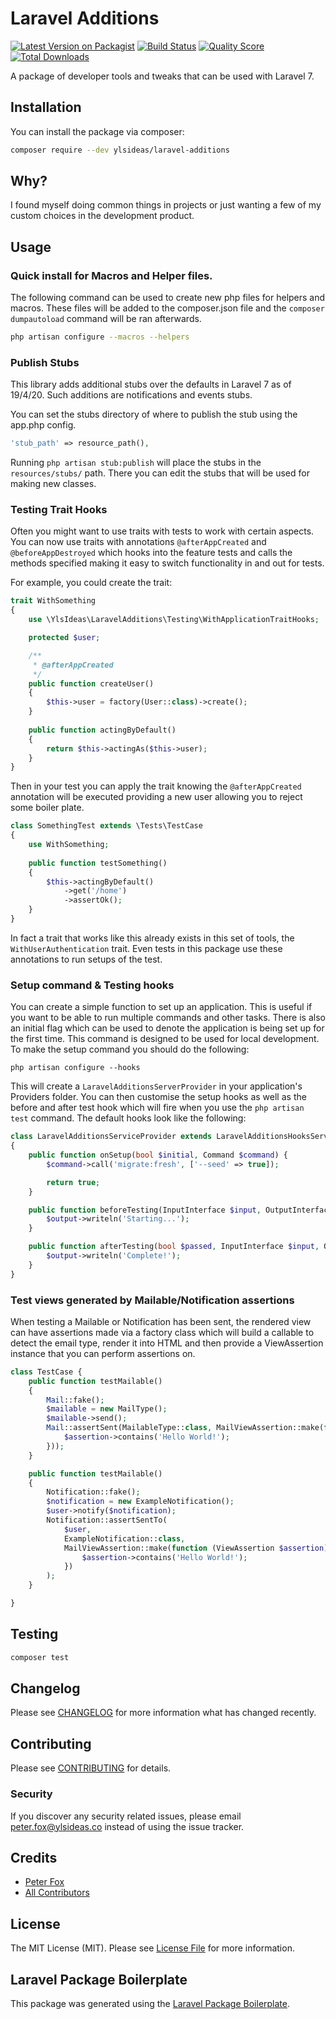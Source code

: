 # Laravel Additions

[![Latest Version on Packagist](https://img.shields.io/packagist/v/ylsideas/laravel-additions.svg?style=flat-square)](https://packagist.org/packages/ylsideas/laravel-additions)
[![Build Status](https://img.shields.io/travis/ylsideas/laravel-additions/master.svg?style=flat-square)](https://travis-ci.org/ylsideas/laravel-additions)
[![Quality Score](https://img.shields.io/scrutinizer/g/ylsideas/laravel-additions.svg?style=flat-square)](https://scrutinizer-ci.com/g/ylsideas/laravel-additions)
[![Total Downloads](https://img.shields.io/packagist/dt/ylsideas/laravel-additions.svg?style=flat-square)](https://packagist.org/packages/ylsideas/laravel-additions)

A package of developer tools and tweaks that can be used with Laravel 7.

## Installation

You can install the package via composer:

``` bash
composer require --dev ylsideas/laravel-additions
```

## Why?

I found myself doing common things in projects or just wanting a few of my custom choices
in the development product.

## Usage

### Quick install for Macros and Helper files.

The following command can be used to create new php files for helpers and macros.
These files will be added to the composer.json file and the `composer dumpautoload` command
will be ran afterwards.

``` bash
php artisan configure --macros --helpers
```

### Publish Stubs

This library adds additional stubs over the defaults in Laravel 7 as of 19/4/20. Such additions
are notifications and events stubs.

You can set the stubs directory of where to publish the stub using the app.php config.

```php
'stub_path' => resource_path(),
```

Running `php artisan stub:publish` will place the stubs in the `resources/stubs/` path. There
you can edit the stubs that will be used for making new classes.

### Testing Trait Hooks

Often you might want to use traits with tests to work with certain aspects. You
can now use traits with annotations `@afterAppCreated` and `@beforeAppDestroyed` which
hooks into the feature tests and calls the methods specified making it easy to switch
functionality in and out for tests.

For example, you could create the trait:

```php
trait WithSomething
{
    use \YlsIdeas\LaravelAdditions\Testing\WithApplicationTraitHooks;

    protected $user;

    /**
     * @afterAppCreated
     */
    public function createUser()
    {
        $this->user = factory(User::class)->create();
    }
  
    public function actingByDefault()
    {
        return $this->actingAs($this->user);
    }
}
```

Then in your test you can apply the trait knowing the `@afterAppCreated` annotation
will be executed providing a new user allowing you to reject some boiler plate.

```php
class SomethingTest extends \Tests\TestCase
{
    use WithSomething;
 
    public function testSomething()
    {
        $this->actingByDefault()
            ->get('/home')
            ->assertOk();
    }
}
```

In fact a trait that works like this already exists in this set of tools, the `WithUserAuthentication`
trait. Even tests in this package use these annotations to run setups of the test.

### Setup command & Testing hooks

You can create a simple function to set up an application. This is useful if you want to be able to run
multiple commands and other tasks. There is also an initial flag which can be used to denote the application
is being set up for the first time. This command is designed to be used for local development. To make the setup
command you should do the following:

```shell script
php artisan configure --hooks
```

This will create a `LaravelAdditionsServerProvider` in your application's Providers folder. You can then customise the
setup hooks as well as the before and after test hook which will fire when you use the `php artisan test` command.
The default hooks look like the following:

```php
class LaravelAdditionsServiceProvider extends LaravelAdditionsHooksServiceProvider
{
    public function onSetup(bool $initial, Command $command) {
        $command->call('migrate:fresh', ['--seed' => true]);

        return true;
    }

    public function beforeTesting(InputInterface $input, OutputInterface $output) {
        $output->writeln('Starting...');
    }

    public function afterTesting(bool $passed, InputInterface $input, OutputInterface $output) {
        $output->writeln('Complete!');
    }
}
```

### Test views generated by Mailable/Notification assertions

When testing a Mailable or Notification has been sent, the rendered view can have assertions made via a factory class
which will build a callable to detect the email type, render it into HTML and then provide a ViewAssertion instance
that you can perform assertions on.

```php
class TestCase {
    public function testMailable()
    {
        Mail::fake();
        $mailable = new MailType();
        $mailable->send();
        Mail::assertSent(MailableType::class, MailViewAssertion::make(function (ViewAssertion $assertion) {
            $assertion->contains('Hello World!');
        }));
    }

    public function testMailable()
    {
        Notification::fake();
        $notification = new ExampleNotification();
        $user->notify($notification);
        Notification::assertSentTo(
            $user,
            ExampleNotification::class,
            MailViewAssertion::make(function (ViewAssertion $assertion) {
                $assertion->contains('Hello World!');
            })
        );
    }

}

```

## Testing

``` bash
composer test
```

## Changelog

Please see [CHANGELOG](CHANGELOG.md) for more information what has changed recently.

## Contributing

Please see [CONTRIBUTING](CONTRIBUTING.md) for details.

### Security

If you discover any security related issues, please email peter.fox@ylsideas.co instead of using the issue tracker.

## Credits

- [Peter Fox](https://github.com/peterfox)
- [All Contributors](../../contributors)

## License

The MIT License (MIT). Please see [License File](LICENSE.md) for more information.

## Laravel Package Boilerplate

This package was generated using the [Laravel Package Boilerplate](https://laravelpackageboilerplate.com).
